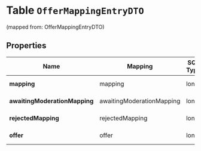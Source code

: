 
# Table `OfferMappingEntryDTO`
(mapped from: OfferMappingEntryDTO)

## Properties
Name | Mapping | SQL Type | Default | Type | Description | Notes
---- | ------- | -------- | ------- | ---- | ----------- | -----
**mapping** | mapping | long |  | [**OfferMappingDTO**](OfferMappingDTO.md) |  |  [optional] [foreignkey]
**awaitingModerationMapping** | awaitingModerationMapping | long |  | [**OfferMappingDTO**](OfferMappingDTO.md) |  |  [optional] [foreignkey]
**rejectedMapping** | rejectedMapping | long |  | [**OfferMappingDTO**](OfferMappingDTO.md) |  |  [optional] [foreignkey]
**offer** | offer | long |  | [**MappingsOfferDTO**](MappingsOfferDTO.md) |  |  [optional] [foreignkey]






